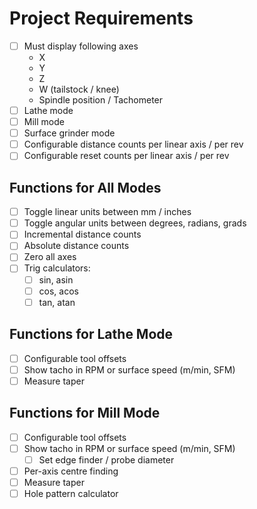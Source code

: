 # Project Requirements
- [ ] Must display following axes
  - X
  - Y
  - Z
  - W (tailstock / knee)
  - Spindle position / Tachometer
- [ ] Lathe mode
- [ ] Mill mode
- [ ] Surface grinder mode
- [ ] Configurable distance counts per linear axis / per rev
- [ ] Configurable reset counts per linear axis / per rev

## Functions for All Modes
- [ ] Toggle linear units between mm / inches
- [ ] Toggle angular units between degrees, radians, grads
- [ ] Incremental distance counts
- [ ] Absolute distance counts
- [ ] Zero all axes
- [ ] Trig calculators:
  - [ ] sin, asin
  - [ ] cos, acos
  - [ ] tan, atan

## Functions for Lathe Mode
- [ ] Configurable tool offsets
- [ ] Show tacho in RPM or surface speed (m/min, SFM)
- [ ] Measure taper

## Functions for Mill Mode
- [ ] Configurable tool offsets
- [ ] Show tacho in RPM or surface speed (m/min, SFM)
  - [ ] Set edge finder / probe diameter
- [ ] Per-axis centre finding
- [ ] Measure taper
- [ ] Hole pattern calculator

